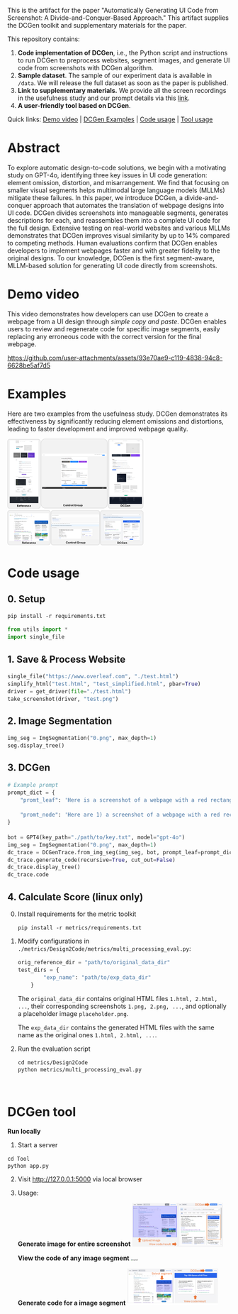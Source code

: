 This is the artifact for the paper "Automatically Generating UI Code from Screenshot: A Divide-and-Conquer-Based Approach." This artifact supplies the DCGen toolkit and supplementary materials for the paper.


This repository contains:

1. **Code implementation of DCGen**, i.e., the Python script and instructions to run DCGen to preprocess websites, segment images, and generate UI code from screenshots with DCGen algorithm. 
2. **Sample dataset**. The sample of our experiment data is available in `/data`. We will release the full dataset as soon as the paper is published.
3. **Link to supplementary materials.** We provide all the screen recordings in the usefulness study and our prompt details via this [link](https://drive.google.com/drive/folders/1FnR6MTKCSWFsUP__qO-J5YRhSB7RRDI-?usp=sharing).
4. **A user-friendly tool based on DCGen**.



Quick links: [Demo video](#Demo-video) | [DCGen Examples](#Examples) | [Code usage](#Code-usage) | [Tool usage](#DCGen-tool) 


# Abstract

To explore automatic design-to-code solutions, we begin with a motivating study on GPT-4o, identifying three key issues in UI code generation: element omission, distortion, and misarrangement. We find that focusing on smaller visual segments helps multimodal large language models (MLLMs) mitigate these failures. In this paper, we introduce DCGen, a divide-and-conquer approach that automates the translation of webpage designs into UI code. DCGen divides screenshots into manageable segments, generates descriptions for each, and reassembles them into a complete UI code for the full design. Extensive testing on real-world websites and various MLLMs demonstrates that DCGen improves visual similarity by up to 14% compared to competing methods. Human evaluations confirm that DCGen enables developers to implement webpages faster and with greater fidelity to the original designs. To our knowledge, DCGen is the first segment-aware, MLLM-based solution for generating UI code directly from screenshots.



# Demo video

This video demonstrates how developers can use DCGen to create a webpage from a UI design through *simple copy and paste*. DCGen enables users to review and regenerate code for specific image segments, easily replacing any erroneous code with the correct version for the final webpage.

https://github.com/user-attachments/assets/93e70ae9-c119-4838-94c8-6628be5af7d5

# Examples

Here are two examples from the usefulness study. DCGen demonstrates its effectiveness by significantly reducing element omissions and distortions, leading to faster development and improved webpage quality.

<img src="./assets/case_usefulness.png" alt="case_usefulness" style="zoom: 30%;" />


# Code usage

## 0. Setup

```she
pip install -r requirements.txt
```


```python
from utils import *
import single_file
```

## 1. Save & Process Website

```python
single_file("https://www.overleaf.com", "./test.html")
simplify_html("test.html", "test_simplified.html", pbar=True)
driver = get_driver(file="./test.html")
take_screenshot(driver, "test.png")
```

## 2. Image Segmentation

```python
img_seg = ImgSegmentation("0.png", max_depth=1)
seg.display_tree()
```

## 3. DCGen

```python
# Example prompt
prompt_dict = {
    "promt_leaf": 'Here is a screenshot of a webpage with a red rectangular bounding box. Focus on the bounding box area. Respond with the content of the HTML+CSS code.',

    "promt_node": 'Here are 1) a screenshot of a webpage with a red rectangular bounding box , and 2) code of different elements in the bounding box. Utilize the provided code to write a new HTML and CSS file to replicate the website in the bounding box. Here is the code of different parts of the webpage in the bounding box:\n=============\n'
}

bot = GPT4(key_path="./path/to/key.txt", model="gpt-4o")
img_seg = ImgSegmentation("0.png", max_depth=1)
dc_trace = DCGenTrace.from_img_seg(img_seg, bot, prompt_leaf=prompt_dict["promt_leaf"], prompt_node=prompt_dict["promt_node"])
dc_trace.generate_code(recursive=True, cut_out=False)
dc_trace.display_tree()
dc_trace.code
```

## 4. Calculate Score (linux only)

0. Install requirements for the metric toolkit

   ```shell
   pip install -r metrics/requirements.txt
   ```

   

1. Modify configurations in `./metrics/Design2Code/metrics/multi_processing_eval.py`: 

   ```python
   orig_reference_dir = "path/to/original_data_dir"
   test_dirs = {
           "exp_name": "path/to/exp_data_dir"
       }
   ```

   The `original_data_dir` contains original HTML files `1.html, 2.html, ...`, their corresponding screenshots `1.png, 2.png, ...`, and optionally a placeholder image `placeholder.png`.

   The `exp_data_dir` contains the generated HTML files with the same name as the original ones `1.html, 2.html, ...`.

2. Run the evaluation script

	```shell
	cd metrics/Design2Code
	python metrics/multi_processing_eval.py



# DCGen tool

**Run locally**

1. Start a server

  ```shell
  cd Tool
  python app.py
  ```

2. Visit http://127.0.0.1:5000 via local browser

3. Usage:

   **Generate image for entire screenshot**
   <img src="./assets/dcgenui1.png" alt="dcgenui1" style="zoom:20%;" />

   **View the code of any image segment**
   <img src="./assets/dcgenui2.png" alt="dcgenui2" style="zoom:20%;" />

   **Generate code for a image segment**
   <img src="./assets/dcgenui3.png" alt="dcgenui3" style="zoom:20%;" />

   
